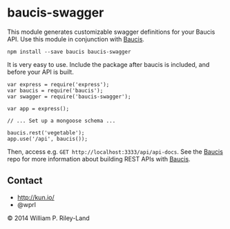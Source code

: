 baucis-swagger
==============

This module generates customizable swagger definitions for your Baucis API.  Use this module in conjunction with [Baucis](https://github.com/wprl/baucis).

    npm install --save baucis baucis-swagger

It is very easy to use.  Include the package after baucis is included, and before your API is built.

    var express = require('express');
    var baucis = require('baucis');
    var swagger = require('baucis-swagger');

    var app = express();

    // ... Set up a mongoose schema ...

    baucis.rest('vegetable');
    app.use('/api', baucis());

Then, access e.g. `GET http://localhost:3333/api/api-docs`.  See the [Baucis](https://github.com/wprl/baucis) repo for more information about building REST APIs with [Baucis](https://github.com/wprl/baucis).

Contact
-------

 * http://kun.io/
 * @wprl

&copy; 2014 William P. Riley-Land
